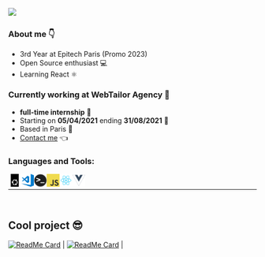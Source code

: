 ![](https://komarev.com/ghpvc/?username=alexandre-ohayon)

<!-- ... -->

### About me :point_down:
* 3rd Year at Epitech Paris (Promo 2023)
* Open Source enthusiast :computer:
* Learning React ⚛️

### Currently working at WebTailor Agency :briefcase:
* **full-time internship** :briefcase:
* Starting on **05/04/2021** ending **31/08/2021** :calendar:
* Based in Paris :office:
* [Contact me](mailto:alexandre.ohayon@epitech.eu) :point_left:

### Languages and Tools:
<img align="left" alt="Ubuntu" width="26px" src="https://raw.githubusercontent.com/devicons/devicon/master/icons/ubuntu/ubuntu-plain.svg" />
<img align="left" alt="Visual Studio Code" width="26px" src="https://raw.githubusercontent.com/github/explore/80688e429a7d4ef2fca1e82350fe8e3517d3494d/topics/visual-studio-code/visual-studio-code.png" />
<img align="left" alt="Terminal" width="26px" src="https://raw.githubusercontent.com/github/explore/80688e429a7d4ef2fca1e82350fe8e3517d3494d/topics/terminal/terminal.png" />
<img align="left" alt="JavaScript" width="26px" src="https://raw.githubusercontent.com/github/explore/80688e429a7d4ef2fca1e82350fe8e3517d3494d/topics/javascript/javascript.png" />
<img align="left" alt="React" width="26px" src="https://raw.githubusercontent.com/github/explore/80688e429a7d4ef2fca1e82350fe8e3517d3494d/topics/react/react.png" />
<img align="left" alt="Vue" width="26px" src="https://raw.githubusercontent.com/devicons/devicon/master/icons/vuejs/vuejs-plain.svg" />

<br />

---

<br />

Cool project :sunglasses:
---
[![ReadMe Card](https://github-readme-stats.vercel.app/api/pin/?username=alexandre-ohayon&repo=covid19&theme=dark)](https://github.com/alexandre-ohayon/covid19) |
[![ReadMe Card](https://github-readme-stats.vercel.app/api/pin/?username=alexandre-ohayon&repo=Amazon&theme=dark)](https://github.com/alexandre-ohayon/Amazon) |
